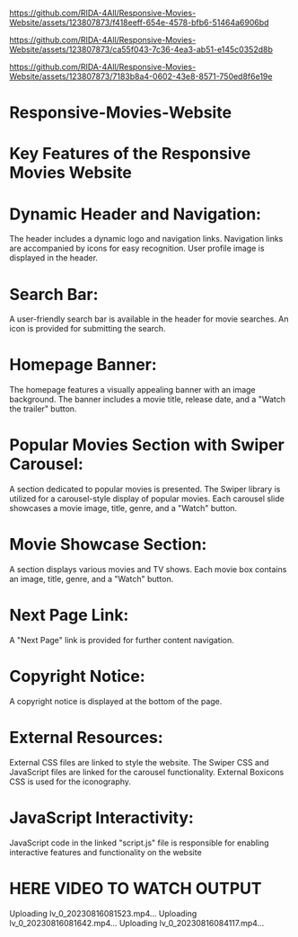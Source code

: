 
https://github.com/RIDA-4All/Responsive-Movies-Website/assets/123807873/f418eeff-654e-4578-bfb6-51464a6906bd

https://github.com/RIDA-4All/Responsive-Movies-Website/assets/123807873/ca55f043-7c36-4ea3-ab51-e145c0352d8b

https://github.com/RIDA-4All/Responsive-Movies-Website/assets/123807873/7183b8a4-0602-43e8-8571-750ed8f6e19e
# Responsive-Movies-Website

# Key Features of the Responsive Movies Website
# Dynamic Header and Navigation:
The header includes a dynamic logo and navigation links.
Navigation links are accompanied by icons for easy recognition.
User profile image is displayed in the header.
# Search Bar:
A user-friendly search bar is available in the header for movie searches.
An icon is provided for submitting the search.
# Homepage Banner:
The homepage features a visually appealing banner with an image background.
The banner includes a movie title, release date, and a "Watch the trailer" button.
# Popular Movies Section with Swiper Carousel:
A section dedicated to popular movies is presented.
The Swiper library is utilized for a carousel-style display of popular movies.
Each carousel slide showcases a movie image, title, genre, and a "Watch" button.
# Movie Showcase Section:
A section displays various movies and TV shows.
Each movie box contains an image, title, genre, and a "Watch" button.
# Next Page Link:
A "Next Page" link is provided for further content navigation.
# Copyright Notice:
A copyright notice is displayed at the bottom of the page.
# External Resources:
External CSS files are linked to style the website.
The Swiper CSS and JavaScript files are linked for the carousel functionality.
External Boxicons CSS is used for the iconography.
# JavaScript Interactivity:
JavaScript code in the linked "script.js" file is responsible for enabling interactive features and functionality on the website
 # HERE VIDEO TO WATCH OUTPUT
 Uploading lv_0_20230816081523.mp4…
 Uploading lv_0_20230816081642.mp4…
 Uploading lv_0_20230816084117.mp4…





